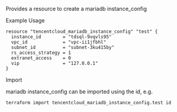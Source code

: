 Provides a resource to create a mariadb instance_config

Example Usage

```hcl
resource "tencentcloud_mariadb_instance_config" "test" {
  instance_id        = "tdsql-9vqvls95"
  vpc_id             = "vpc-ii1jfbhl"
  subnet_id          = "subnet-3ku415by"
  rs_access_strategy = 1
  extranet_access    = 0
  vip                = "127.0.0.1"
}
```

Import

mariadb instance_config can be imported using the id, e.g.

```
terraform import tencentcloud_mariadb_instance_config.test id
```